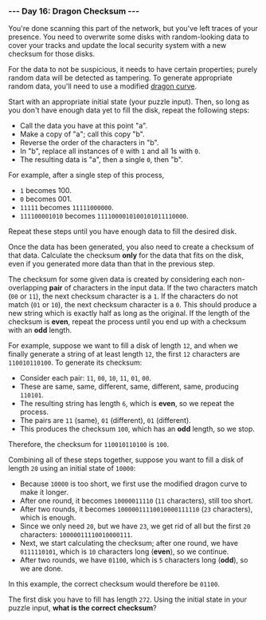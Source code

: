 ### --- Day 16: Dragon Checksum ---

You're done scanning this part of the network, but you've left traces of
your presence. You need to overwrite some disks with random-looking data to
cover your tracks and update the local security system with a new checksum
for those disks.

For the data to not be suspicious, it needs to have certain properties;
purely random data will be detected as tampering. To generate appropriate
random data, you'll need to use a modified [dragon curve](https://en.wikipedia.org/wiki/Dragon_curve).

Start with an appropriate initial state (your puzzle input). Then, so long
as you don't have enough data yet to fill the disk, repeat the following
steps:

- Call the data you have at this point "a".
- Make a copy of "a"; call this copy "b".
- Reverse the order of the characters in "b".
- In "b", replace all instances of `0` with `1` and all 1s with `0`.
- The resulting data is "a", then a single `0`, then "b".

For example, after a single step of this process,

- `1` becomes 100.
- `0` becomes 001.
- `11111` becomes `11111000000`.
- `111100001010` becomes `1111000010100101011110000`.

Repeat these steps until you have enough data to fill the desired disk.

Once the data has been generated, you also need to create a checksum of
that data. Calculate the checksum **only** for the data that fits on the disk,
even if you generated more data than that in the previous step.

The checksum for some given data is created by considering each non-
overlapping **pair** of characters in the input data. If the two characters
match (`00` or `11`), the next checksum character is a `1`. If the characters do
not match (`01` or `10`), the next checksum character is a `0`. This should
produce a new string which is exactly half as long as the original. If the
length of the checksum is **even**, repeat the process until you end up with a
checksum with an **odd** length.

For example, suppose we want to fill a disk of length `12`, and when we
finally generate a string of at least length `12`, the first `12` characters
are `110010110100`. To generate its checksum:

- Consider each pair: `11`, `00`, `10`, `11`, `01`, `00`.
- These are same, same, different, same, different, same, producing
  `110101`.
- The resulting string has length `6`, which is **even**, so we repeat the
  process.
- The pairs are `11` (same), `01` (different), `01` (different).
- This produces the checksum `100`, which has an **odd** length, so we stop.

Therefore, the checksum for `110010110100` is `100`.

Combining all of these steps together, suppose you want to fill a disk of
length `20` using an initial state of `10000`:

- Because `10000` is too short, we first use the modified dragon curve to
  make it longer.
- After one round, it becomes `10000011110` (`11` characters), still too
  short.
- After two rounds, it becomes `10000011110010000111110` (`23` characters),
  which is enough.
- Since we only need `20`, but we have `23`, we get rid of all but the first
  `20` characters: `10000011110010000111`.
- Next, we start calculating the checksum; after one round, we have
  `0111110101`, which is `10` characters long (**even**), so we continue.
- After two rounds, we have `01100`, which is `5` characters long (**odd**), so
  we are done.

In this example, the correct checksum would therefore be `01100`.

The first disk you have to fill has length `272`. Using the initial state in
your puzzle input, **what is the correct checksum**?
